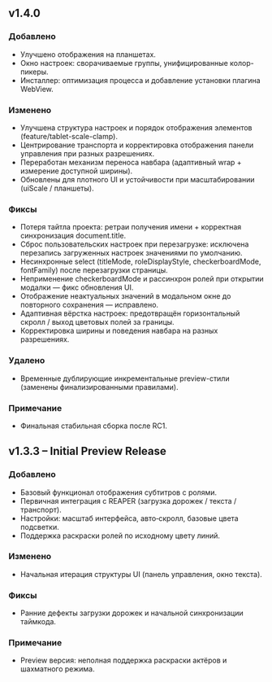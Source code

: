 ## v1.4.0
### Добавлено
- Улучшено отображения на планшетах.
- Окно настроек: сворачиваемые группы, унифицированные колор-пикеры.
- Инсталлер: оптимизация процесса и добавление установки плагина WebView.

### Изменено
- Улучшена структура настроек и порядок отображения элементов (feature/tablet-scale-clamp).
- Центрирование транспорта и корректировка отображения панели управления при разных разрешениях.
- Переработан механизм переноса навбара (адаптивный wrap + измерение доступной ширины).
- Обновлены для плотного UI и устойчивости при масштабировании (uiScale / планшеты).

### Фиксы
- Потеря тайтла проекта: ретраи получения имени + корректная синхронизация document.title.
- Сброс пользовательских настроек при перезагрузке: исключена перезапись загруженных настроек значениями по умолчанию.
- Несинхронные select (titleMode, roleDisplayStyle, checkerboardMode, fontFamily) после перезагрузки страницы.
- Неприменение checkerboardMode и рассинхрон ролей при открытии модалки — фикс обновления UI.
- Отображение неактуальных значений в модальном окне до повторного сохранения — исправлено.
- Адаптивная вёрстка настроек: предотвращён горизонтальный скролл / выход цветовых полей за границы.
- Корректировка ширины и поведения навбара на разных разрешениях.

### Удалено
- Временные дублирующие инкрементальные preview-стили (заменены финализированными правилами).

### Примечание
- Финальная стабильная сборка после RC1.

## v1.3.3 – Initial Preview Release
### Добавлено
- Базовый функционал отображения субтитров с ролями.
- Первичная интеграция с REAPER (загрузка дорожек / текста / транспорт).
- Настройки: масштаб интерфейса, авто‑скролл, базовые цвета подсветки.
- Поддержка раскраски ролей по исходному цвету линий.

### Изменено
- Начальная итерация структуры UI (панель управления, окно текста).

### Фиксы
- Ранние дефекты загрузки дорожек и начальной синхронизации таймкода.

### Примечание
- Preview версия: неполная поддержка раскраски актёров и шахматного режима.
